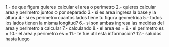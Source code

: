 1.- de que figura quieres calcular el area o perimetro
2.- quieres calcular area y perimetro juntos o por separado
3.- si es area ingresa la base y la altura
4.- si es perimetro cuantos lados tiene tu figura geometrica
5.- todos los lados tienen la misma longitud?
6.- si son ambas ingresa las medidas del area y perimetro a calcular
7.- calculando
8.- el area es =
9.- el perimetro es =
10.- el area y perimetro es =
11.- te fue util esta información?
12.- saludos hasta luego